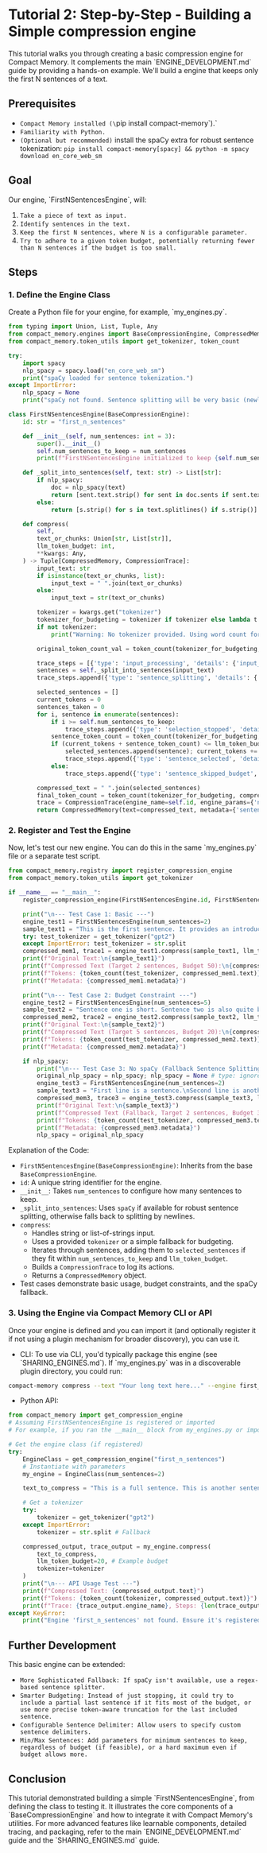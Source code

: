 # Tutorial 2: Step-by-Step - Building a Simple compression engine
This tutorial walks you through creating a basic compression engine for Compact Memory. It complements the main \`ENGINE_DEVELOPMENT.md\` guide by providing a hands-on example. We'll build a engine that keeps only the first N sentences of a text.
## Prerequisites
*   `Compact Memory installed (\`pip install compact-memory\`).`
*   `Familiarity with Python.`
*   `(Optional but recommended)` install the spaCy extra for robust sentence tokenization:
    `pip install compact-memory[spacy] && python -m spacy download en_core_web_sm`
## Goal
Our engine, \`FirstNSentencesEngine\`, will:
1.  `Take a piece of text as input.`
2.  `Identify sentences in the text.`
3.  `Keep the first N sentences, where N is a configurable parameter.`
4.  `Try to adhere to a given token budget, potentially returning fewer than N sentences if the budget is too small.`
## Steps
### 1. Define the Engine Class
Create a Python file for your engine, for example, \`my_engines.py\`.
```python
from typing import Union, List, Tuple, Any
from compact_memory.engines import BaseCompressionEngine, CompressedMemory, CompressionTrace
from compact_memory.token_utils import get_tokenizer, token_count

try:
    import spacy
    nlp_spacy = spacy.load("en_core_web_sm")
    print("spaCy loaded for sentence tokenization.")
except ImportError:
    nlp_spacy = None
    print("spaCy not found. Sentence splitting will be very basic (newline-based).")

class FirstNSentencesEngine(BaseCompressionEngine):
    id: str = "first_n_sentences"

    def __init__(self, num_sentences: int = 3):
        super().__init__()
        self.num_sentences_to_keep = num_sentences
        print(f"FirstNSentencesEngine initialized to keep {self.num_sentences_to_keep} sentences.")

    def _split_into_sentences(self, text: str) -> List[str]:
        if nlp_spacy:
            doc = nlp_spacy(text)
            return [sent.text.strip() for sent in doc.sents if sent.text.strip()]
        else:
            return [s.strip() for s in text.splitlines() if s.strip()]

    def compress(
        self,
        text_or_chunks: Union[str, List[str]],
        llm_token_budget: int,
        **kwargs: Any,
    ) -> Tuple[CompressedMemory, CompressionTrace]:
        input_text: str
        if isinstance(text_or_chunks, list):
            input_text = " ".join(text_or_chunks)
        else:
            input_text = str(text_or_chunks)

        tokenizer = kwargs.get("tokenizer")
        tokenizer_for_budgeting = tokenizer if tokenizer else lambda t: t.split()
        if not tokenizer:
            print("Warning: No tokenizer provided. Using word count for budgeting (less accurate).")

        original_token_count_val = token_count(tokenizer_for_budgeting, input_text)

        trace_steps = [{'type': 'input_processing', 'details': {'input_type': type(text_or_chunks).__name__, 'original_length': len(input_text), 'original_tokens': original_token_count_val, 'budget_type': 'tokens' if tokenizer else 'words (fallback)', 'requested_budget': llm_token_budget}}]
        sentences = self._split_into_sentences(input_text)
        trace_steps.append({'type': 'sentence_splitting', 'details': {'num_sentences_found': len(sentences), 'method': 'spaCy' if nlp_spacy else 'newline split'}})

        selected_sentences = []
        current_tokens = 0
        sentences_taken = 0
        for i, sentence in enumerate(sentences):
            if i >= self.num_sentences_to_keep:
                trace_steps.append({'type': 'selection_stopped', 'details': {'reason': f'Reached configured limit of {self.num_sentences_to_keep} sentences.', 'sentences_selected': sentences_taken}}); break
            sentence_token_count = token_count(tokenizer_for_budgeting, sentence)
            if (current_tokens + sentence_token_count) <= llm_token_budget:
                selected_sentences.append(sentence); current_tokens += sentence_token_count; sentences_taken += 1
                trace_steps.append({'type': 'sentence_selected', 'details': {'sentence_index': i, 'sentence_preview': sentence[:50] + '...', 'sentence_tokens': sentence_token_count, 'cumulative_tokens': current_tokens}})
            else:
                trace_steps.append({'type': 'sentence_skipped_budget', 'details': {'sentence_index': i, 'sentence_preview': sentence[:50] + '...', 'sentence_tokens': sentence_token_count, 'reason': f'Adding sentence would exceed token budget ({current_tokens + sentence_token_count} > {llm_token_budget}).'}}); break

        compressed_text = " ".join(selected_sentences)
        final_token_count = token_count(tokenizer_for_budgeting, compressed_text)
        trace = CompressionTrace(engine_name=self.id, engine_params={'num_sentences': self.num_sentences_to_keep}, input_summary={'original_tokens': original_token_count_val, 'num_input_sentences': len(sentences)}, steps=trace_steps, output_summary={'compressed_tokens': final_token_count, 'num_output_sentences': len(selected_sentences)}, processing_ms=0.0, final_compressed_object_preview=compressed_text[:70])
        return CompressedMemory(text=compressed_text, metadata={'sentences_kept': len(selected_sentences)}), trace
```
### 2. Register and Test the Engine
Now, let's test our new engine. You can do this in the same \`my_engines.py\` file or a separate test script.
```python
from compact_memory.registry import register_compression_engine
from compact_memory.token_utils import get_tokenizer

if __name__ == "__main__":
    register_compression_engine(FirstNSentencesEngine.id, FirstNSentencesEngine)

    print("\n--- Test Case 1: Basic ---")
    engine_test1 = FirstNSentencesEngine(num_sentences=2)
    sample_text1 = "This is the first sentence. It provides an introduction.\nThis is the second sentence, offering more details.\nThis is a third sentence, which should be excluded by this configuration.\nAnd a fourth one, also to be excluded."
    try: test_tokenizer = get_tokenizer("gpt2")
    except ImportError: test_tokenizer = str.split
    compressed_mem1, trace1 = engine_test1.compress(sample_text1, llm_token_budget=50, tokenizer=test_tokenizer)
    print(f"Original Text:\n{sample_text1}")
    print(f"Compressed Text (Target 2 sentences, Budget 50):\n{compressed_mem1.text}")
    print(f"Tokens: {token_count(test_tokenizer, compressed_mem1.text)}")
    print(f"Metadata: {compressed_mem1.metadata}")

    print("\n--- Test Case 2: Budget Constraint ---")
    engine_test2 = FirstNSentencesEngine(num_sentences=5)
    sample_text2 = "Sentence one is short. Sentence two is also quite brief.\nSentence three is a bit longer and might push the budget.\nSentence four is definitely very long and elaborate, probably too much for a small budget.\nSentence five would be next if budget allows."
    compressed_mem2, trace2 = engine_test2.compress(sample_text2, llm_token_budget=20, tokenizer=test_tokenizer)
    print(f"Original Text:\n{sample_text2}")
    print(f"Compressed Text (Target 5 sentences, Budget 20):\n{compressed_mem2.text}")
    print(f"Tokens: {token_count(test_tokenizer, compressed_mem2.text)}")
    print(f"Metadata: {compressed_mem2.metadata}")

    if nlp_spacy:
        print("\n--- Test Case 3: No spaCy (Fallback Sentence Splitting) ---")
        original_nlp_spacy = nlp_spacy; nlp_spacy = None # type: ignore
        engine_test3 = FirstNSentencesEngine(num_sentences=2)
        sample_text3 = "First line is a sentence.\nSecond line is another."
        compressed_mem3, trace3 = engine_test3.compress(sample_text3, llm_token_budget=30, tokenizer=test_tokenizer)
        print(f"Original Text:\n{sample_text3}")
        print(f"Compressed Text (Fallback, Target 2 sentences, Budget 30):\n{compressed_mem3.text}")
        print(f"Tokens: {token_count(test_tokenizer, compressed_mem3.text)}")
        print(f"Metadata: {compressed_mem3.metadata}")
        nlp_spacy = original_nlp_spacy
```
Explanation of the Code:
*   `FirstNSentencesEngine(BaseCompressionEngine)`: Inherits from the base `BaseCompressionEngine`.
*   `id`: A unique string identifier for the engine.
*   `__init__`: Takes `num_sentences` to configure how many sentences to keep.
*   `_split_into_sentences`: Uses `spaCy` if available for robust sentence splitting, otherwise falls back to splitting by newlines.
*   `compress`:
    *   Handles string or list-of-strings input.
    *   Uses a provided `tokenizer` or a simple fallback for budgeting.
    *   Iterates through sentences, adding them to `selected_sentences` if they fit within `num_sentences_to_keep` and `llm_token_budget`.
    *   Builds a `CompressionTrace` to log its actions.
    *   Returns a `CompressedMemory` object.
*   Test cases demonstrate basic usage, budget constraints, and the spaCy fallback.
### 3. Using the Engine via Compact Memory CLI or API
Once your engine is defined and you can import it (and optionally register it if not using a plugin mechanism for broader discovery), you can use it.
*   CLI:
To use via CLI, you'd typically package this engine (see \`SHARING_ENGINES.md\`). If \`my_engines.py\` was in a discoverable plugin directory, you could run:
```bash
compact-memory compress --text "Your long text here..." --engine first_n_sentences --budget 50 --engine-params '{"num_sentences": 2}'
```
*   Python API:
```python
from compact_memory import get_compression_engine
# Assuming FirstNSentencesEngine is registered or imported
# For example, if you ran the __main__ block from my_engines.py or imported it.

# Get the engine class (if registered)
try:
    EngineClass = get_compression_engine("first_n_sentences")
    # Instantiate with parameters
    my_engine = EngineClass(num_sentences=2)

    text_to_compress = "This is a full sentence. This is another sentence that provides context. This third sentence is important for details. A fourth sentence might be too much for the budget. The fifth and final sentence concludes the example."

    # Get a tokenizer
    try:
        tokenizer = get_tokenizer("gpt2")
    except ImportError:
        tokenizer = str.split # Fallback

    compressed_output, trace_output = my_engine.compress(
        text_to_compress,
        llm_token_budget=20, # Example budget
        tokenizer=tokenizer
    )
    print("\n--- API Usage Test ---")
    print(f"Compressed Text: {compressed_output.text}")
    print(f"Tokens: {token_count(tokenizer, compressed_output.text)}")
    print(f"Trace: {trace_output.engine_name}, Steps: {len(trace_output.steps)}")
except KeyError:
    print("Engine 'first_n_sentences' not found. Ensure it's registered for API usage outside its defining script.")

```
## Further Development
This basic engine can be extended:
*   `More Sophisticated Fallback: If spaCy isn't available, use a regex-based sentence splitter.`
*   `Smarter Budgeting: Instead of just stopping, it could try to include a partial last sentence if it fits most of the budget, or use more precise token-aware truncation for the last included sentence.`
*   `Configurable Sentence Delimiter: Allow users to specify custom sentence delimiters.`
*   `Min/Max Sentences: Add parameters for minimum sentences to keep, regardless of budget (if feasible), or a hard maximum even if budget allows more.`
## Conclusion
This tutorial demonstrated building a simple \`FirstNSentencesEngine\`, from defining the class to testing it. It illustrates the core components of a \`BaseCompressionEngine\` and how to integrate it with Compact Memory's utilities. For more advanced features like learnable components, detailed tracing, and packaging, refer to the main \`ENGINE_DEVELOPMENT.md\` guide and the \`SHARING_ENGINES.md\` guide.
